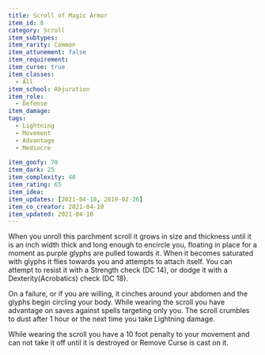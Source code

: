```yaml
---
title: Scroll of Magic Armor
item_id: 8
category: Scroll
item_subtypes:
item_rarity: Common
item_attunement: false
item_requirement:
item_curse: true
item_classes:
  - All
item_school: Abjuration
item_role:
  - Defense
item_damage:
tags:
  - Lightning
  - Movement
  - Advantage
  - Mediocre
  
item_goofy: 70
item_dark: 25
item_complexity: 40
item_rating: 65
item_idea:
item_updates: [2021-04-10, 2019-02-26]
item_co_creator: 2021-04-10
item_updated: 2021-04-10
---
```


When you unroll this parchment scroll it grows in size and thickness until it is an inch width thick and long enough to encircle you, floating in place for a moment as purple glyphs are pulled towards it. When it becomes saturated with glyphs it flies towards you and attempts to attach itself.
You can attempt to resist it with a Strength check (DC 14), or dodge it with a Dexterity(Acrobatics) check (DC 18).

On a failure, or if you are willing, it cinches around your abdomen and the glyphs begin circling your body. While wearing the scroll you have advantage on saves against spells targeting only you. The scroll crumbles to dust after 1 hour or the next time you take Lightning damage.

<div class="curse">
While wearing the scroll you have a 10 foot penalty to your movement and can not take it off until it is destroyed or <magic-spell>Remove Curse</magic-spell> is cast on it.
</div>
